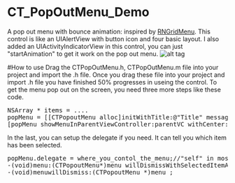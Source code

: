 <script src="https://google-code-prettify.googlecode.com/svn/loader/run_prettify.js"></script>
# CT_PopOutMenu_Demo
A pop out menu with bounce animation: inspired by <a href="https://github.com/rnystrom/RNGridMenu">RNGridMenu</a>. This control is like an UIAlertView with button icon and four basic layout. I also added an UIActivityIndicatorView in this control, you can just "startAnimation" to get it work on the pop out menu.
![alt tag](https://github.com/ckpiggy/CT_PopOutMenu_Demo/blob/master/image/menu_demo.png)

#How to use
Drag the CTPopOutMenu.h, CTPopOutMenu.m file into your project and import the .h file.
Once you drag these file into your project and import .h file you have finished 50% progresses in useing the control.
To get the menu pop out on the screen, you need three more steps like these code.
<pre>
NSArray * items = ....
popMenu = [[CTPopoutMenu alloc]initWithTitle:@"Title" message:@"message" items:items];
[popMenu showMenuInParentViewController:parentVC withCenter:center];
</pre>
In the last, you can setup the delegate if you need. It can tell you which item has been selected.
<pre>
popMenu.delegate = where_you_contol_the_menu;//"self" in most situation 
-(void)menu:(CTPopoutMenu*)menu willDismissWithSelectedItemAtIndex:(NSUInteger)index;
-(void)menuwillDismiss:(CTPopoutMenu *)menu ;
</pre>

